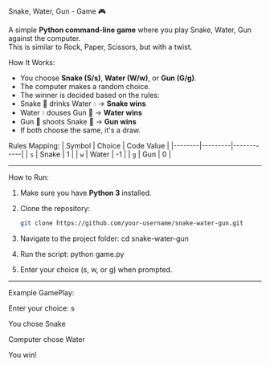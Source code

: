 Snake, Water, Gun - Game 🎮

A simple **Python command-line game** where you play Snake, Water, Gun against the computer.  
This is similar to Rock, Paper, Scissors, but with a twist.

How It Works:
- You choose **Snake (S/s)**, **Water (W/w)**, or **Gun (G/g)**.
- The computer makes a random choice.
- The winner is decided based on the rules:
- Snake 🐍 drinks Water 💧 → **Snake wins**  
- Water 💧 douses Gun 🔫 → **Water wins**  
- Gun 🔫 shoots Snake 🐍 → **Gun wins**
- If both choose the same, it's a draw.


Rules Mapping:
| Symbol | Choice  | Code Value |
|--------|---------|------------|
| `s`    | Snake   | 1          |
| `w`    | Water   | -1         |
| `g`    | Gun     | 0          |

---

How to Run:
1. Make sure you have **Python 3** installed.
2. Clone the repository:
   ```bash
   git clone https://github.com/your-username/snake-water-gun.git
3. Navigate to the project folder:
cd snake-water-gun

4. Run the script:
python game.py

5. Enter your choice (s, w, or g) when prompted.

---

Example GamePlay:

Enter your choice: s

You chose Snake 

Computer chose Water

You win!

